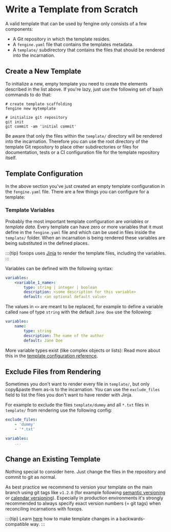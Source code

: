 # Write a Template from Scratch

A valid template that can be used by fengine only consists of a few components:

* A Git repository in which the template resides.
* A `fengine.yaml` file that contains the templates metadata.
* A `template/` subdirectory that contains the files that should be rendered into the incarnation.

## Create a New Template

To initialize a new, empty template you need to create the elements described in the list above.
If you're lazy, just use the following set of bash commands to do that:

```shell
# create template scaffolding
fengine new mytemplate

# initialize git repository
git init
git commit -am 'initial commit'
```

Be aware that only the files within the `template/` directory will be rendered into the incarnation.
Therefore you can use the root directory of the template Git repository to place other subdirectories or files for documentation,
tests or a CI configuration file for the template repository itself.

## Template Configuration

In the above section you've just created an empty template configuration in the `fengine.yaml` file.
There are a few things you can configure for a template:

### Template Variables

Probably the most important template configuration are *variables* or *template data*.
Every template can have zero or more variables that it must define in the `fengine.yaml` file
and which can be used in files inside the `template/` folder. When an incarnation is being rendered
these variables are being substituted in the defined places.

:::{tip}
foxops uses [Jinja](https://jinja.palletsprojects.com/) to render the template files, including
the variables.
:::

Variables can be defined with the following syntax:

```yaml
variables:
    <variable_1_name>:
        type: string | integer | boolean
        description: <some description for this variable>
        default: <an optional default value>
```

The values in `<>` are meant to be replaced, for example to define a variable called `name` of type `string`
with the default `Jane Doe` use the following:

```yaml
variables:
    name:
        type: string
        description: The name of the author
        default: Jane Doe
```

More variable types exist (like complex objects or lists): Read more about this in the [template configuration reference](../reference/templates).

## Exclude Files from Rendering

Sometimes you don't want to render every file in `template/`, but only copy&paste them as-is
to the incarnation. You can use the `exclude_files` field to list the files you don't want
to have render with Jinja.

For example to exclude the files `template/dummy` and all `*.txt` files in `template/` from rendering
use the following config:

```yaml
exclude_files:
    - 'dummy'
    - '*.txt'

variables:
    ...
```

## Change an Existing Template

Nothing special to consider here. Just change the files in the repository and commit to git as normal.

As best practice we recommend to version your template on the main branch using git tags like `v1.2.0` (for example following [semantic versioning](https://semver.org/) or [calendar versioning](https://calver.org/)). Especially in production environments it's strongly recommended to always specify exact version numbers (= git tags) when reconciling incarnations with foxops.

:::{tip}
Learn [here](backwards-compatible-template-changes) how to make template changes in a backwards-compatible way.
:::
